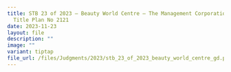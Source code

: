 ```yaml
---
title: STB 23 of 2023 – Beauty World Centre – The Management Corporation Strata
  Title Plan No 2121
date: 2023-11-23
layout: file
description: ""
image: ""
variant: tiptap
file_url: /files/Judgments/2023/stb_23_of_2023_beauty_world_centre_gd.pdf
---
```

